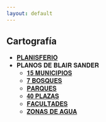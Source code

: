 ```yaml
---
layout: default
---
```

<h2>Cartografía</h2>

- [𝐏𝐋𝐀𝐍𝐈𝐒𝐅𝐄𝐑𝐈𝐎](https://blairsander.github.io/ciudad/planisferio.html) 
- 𝐏𝐋𝐀𝐍𝐎𝐒 𝐃𝐄 𝐁𝐋𝐀𝐈𝐑 𝐒𝐀𝐍𝐃𝐄𝐑
  - [𝟏𝟓 𝐌𝐔𝐍𝐈𝐂𝐈𝐏𝐈𝐎𝐒](https://blairsander.github.io/ciudad/municipios.html) 
  - [𝟕 𝐁𝐎𝐒𝐐𝐔𝐄𝐒](https://blairsander.github.io/ciudad/bosques.html) 
  - [𝐏𝐀𝐑𝐐𝐔𝐄𝐒](https://blairsander.github.io/ciudad/parques.html) 
  - [𝟒𝟎 𝐏𝐋𝐀𝐙𝐀𝐒](https://blairsander.github.io/ciudad/plazas.html) 
  - [𝐅𝐀𝐂𝐔𝐋𝐓𝐀𝐃𝐄𝐒](https://blairsander.github.io/ciudad/facultades.html) 
  - [𝐙𝐎𝐍𝐀𝐒 𝐃𝐄 𝐀𝐆𝐔𝐀](https://blairsander.github.io/ciudad/h2o.html) 
